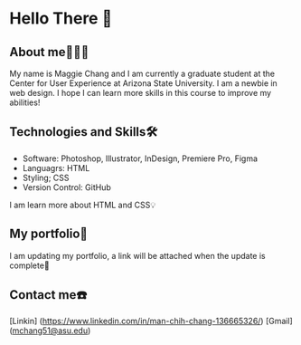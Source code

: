# Hello There 👋

## About me🙋🏻‍♀️ 

My name is Maggie Chang and I am currently a graduate student at the Center for User Experience at Arizona State University. I am a newbie in web design. I hope I can learn more skills in this course to improve my abilities!


## Technologies and Skills🛠️

* Software: Photoshop, Illustrator, InDesign, Premiere Pro, Figma
* Languagrs: HTML
* Styling; CSS
* Version Control: GitHub

I am learn more about HTML and CSS💡

## My portfolio💼

I am updating my portfolio, a link will be attached when the update is complete🔗

## Contact me☎️

[Linkin] (https://www.linkedin.com/in/man-chih-chang-136665326/)
[Gmail] (mchang51@asu.edu)

